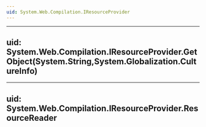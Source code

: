 ```yaml
---
uid: System.Web.Compilation.IResourceProvider
---
```


---
uid: System.Web.Compilation.IResourceProvider.GetObject(System.String,System.Globalization.CultureInfo)
---

---
uid: System.Web.Compilation.IResourceProvider.ResourceReader
---
